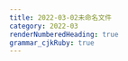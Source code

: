 ```yaml
---
title: 2022-03-02未命名文件 
category: 2022-03
renderNumberedHeading: true
grammar_cjkRuby: true
---
```




